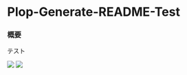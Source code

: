 # Plop-Generate-README-Test
### 概要
 テスト

<div style="display: inline">
<img src="https://img.shields.io/badge/-React-000000.svg?logo=react&style=popout">
<img src="https://img.shields.io/badge/-Next.js-000000.svg?logo=next.js&style=popout">
</div>